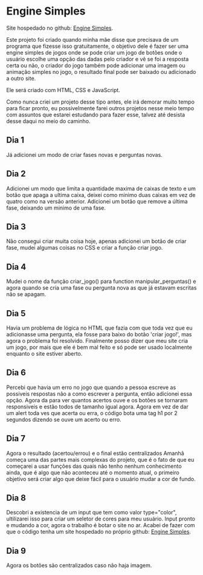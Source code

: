 # Engine Simples
Site hospedado no github: [Engine Simples](https://samuel-schlemper-schlemuel.github.io/engine_simples/Home.html).

Este projeto foi criado quando minha mãe disse que precisava de um programa que fizesse isso gratuitamente, o objetivo dele é fazer ser uma engine simples de jogos onde se pode criar um jogo de botões onde o usuário escolhe uma opção das dadas pelo criador e vê se foi a resposta certa ou não, o criador do jogo também pode adicionar uma imagem ou animação simples no jogo, o resultado final pode ser baixado ou adicionado a outro site.

Ele será criado com HTML, CSS e JavaScript.

Como nunca criei um projeto desse tipo antes, ele irá demorar muito tempo para ficar pronto, eu possivelmente farei outros projetos nesse meio tempo com assuntos que estarei estudando para fazer esse, talvez até desista desse daqui no meio do caminho.

## Dia 1
Já adicionei um modo de criar fases novas e perguntas novas.

## Dia 2
Adicionei um modo que limita a quantidade maxima de caixas de texto e um botão que apaga a ultima caixa, deixei como minimo duas caixas em vez de quatro como na versão anterior.
Adicionei um botão que remove a última fase, deixando um minimo de uma fase.

## Dia 3
Não consegui criar muita coisa hoje, apenas adicionei um botão de criar fase, mudei algumas coisas no CSS e criar a função criar jogo.

## Dia 4
Mudei o nome da função criar_jogo() para function manipular_perguntas() e agora quando se cria uma fase ou pergunta nova as que já estavam escritas não se apagam.

## Dia 5
Havia um problema de lógica no HTML que fazia com que toda vez que eu adicionasse uma pergunta, ela fosse para baixo do botão 'criar jogo!', mas agora o problema foi resolvido.
Finalmente posso dizer que meu site cria um jogo, por mais que ele é bem mal feito e só pode ser usado localmente enquanto o site estiver aberto.

## Dia 6
Percebi que havia um erro no jogo que quando a pessoa escreve as possiveis respostas não a como escrever a pergunta, então adicionei essa opção.
Agora da para ver quantos acertos ouve e os botões se tornaram responsiveis e estão todos de tamanho igual agora.
Agora em vez de dar um alert toda ves que acerta ou erra, o código bota uma tag h1 por 2 segundos dizendo se ouve um acerto ou erro.

## Dia 7
Agora o resultado (acertou/errou) e o final estão centralizados
Amanhã começa uma das partes mais complexas do projeto, que é o fato de que eu começarei a usar funções das quais não tenho nenhum conhecimento ainda, que é algo que não aconteceu até o momento atual, o primeiro objetivo será criar algo que deixe fácil para o usuário mudar a cor de fundo.

## Dia 8
Descobri a existencia de um input que tem como valor type="color", ultilizarei isso para criar um seletor de cores para meu usuário.
Input pronto e mudando a cor, agora o trabalho é botar o site no ar.
Acabei de fazer com que o código tenha um site hospedado no próprio github: [Engine Simples](https://samuel-schlemper-schlemuel.github.io/engine_simples/Home.html).

## Dia 9
Agora os botões são centralizados caso não haja imagem.
